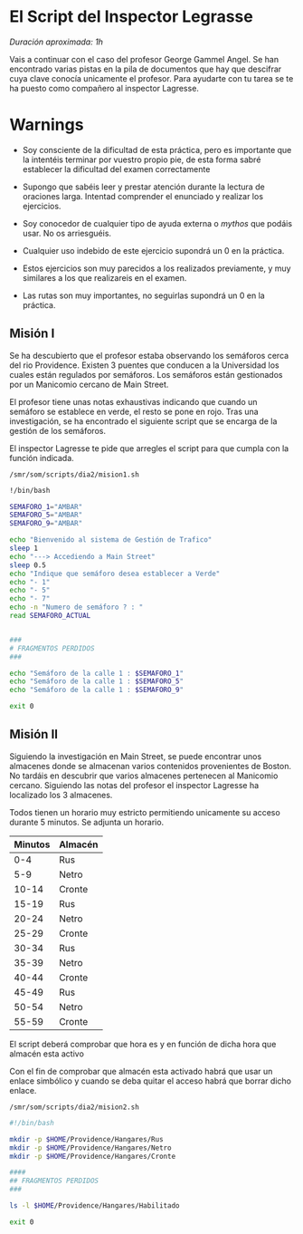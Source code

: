 # El Script del Inspector Legrasse

*Duración aproximada: 1h*

Vais a continuar con el caso del profesor George Gammel Angel. Se han encontrado varias pistas en la pila de documentos que hay que descifrar cuya clave conocía unicamente el profesor. Para ayudarte con tu tarea se te ha puesto como compañero al inspector Lagresse.

# Warnings

+ Soy consciente de la dificultad de esta práctica, pero es importante que la intentéis terminar por vuestro propio pie, de esta forma sabré establecer la dificultad del examen correctamente

+ Supongo que sabéis leer y prestar atención durante la lectura de oraciones larga. Intentad comprender el enunciado y realizar los ejercicios.

+ Soy conocedor de cualquier tipo de ayuda externa o *mythos* que podáis usar. No os arriesguéis.

+ Cualquier uso indebido de este ejercicio supondrá un 0 en la práctica.

+ Estos ejercicios son muy parecidos a los realizados previamente, y muy similares a los que realizareis en el examen. 

+ Las rutas son muy importantes, no seguirlas supondrá un 0 en la práctica.

## Misión I

Se ha descubierto que el profesor estaba observando los semáforos cerca del rio Providence. Existen 3 puentes que conducen a la Universidad los cuales están regulados por semáforos. Los semáforos están gestionados por un Manicomio cercano de Main Street. 

El profesor tiene unas notas exhaustivas indicando que cuando un semáforo se establece en verde, el resto se pone en rojo. Tras una investigación, se ha encontrado el siguiente script que se encarga de la gestión de los semáforos.

El inspector Lagresse te pide que arregles el script para que cumpla con la función indicada.

`/smr/som/scripts/dia2/mision1.sh`

```bash
!/bin/bash

SEMAFORO_1="AMBAR"
SEMAFORO_5="AMBAR"
SEMAFORO_9="AMBAR"

echo "Bienvenido al sistema de Gestión de Trafico"
sleep 1
echo "---> Accediendo a Main Street"
sleep 0.5
echo "Indique que semáforo desea establecer a Verde"
echo "- 1"
echo "- 5"
echo "- 7" 
echo -n "Numero de semáforo ? : "
read SEMAFORO_ACTUAL


###
# FRAGMENTOS PERDIDOS
###

echo "Semáforo de la calle 1 : $SEMAFORO_1"
echo "Semáforo de la calle 1 : $SEMAFORO_5"
echo "Semáforo de la calle 1 : $SEMAFORO_9"

exit 0
```

## Misión II

Siguiendo la investigación en Main Street, se puede encontrar unos almacenes donde se almacenan varios contenidos provenientes de Boston. No tardáis en descubrir que varios almacenes pertenecen al Manicomio cercano. Siguiendo las notas del profesor el inspector Lagresse ha localizado los 3 almacenes.

Todos tienen un horario muy estricto permitiendo unicamente su acceso durante 5 minutos. Se adjunta un horario. 

| Minutos |Almacén |
|-|-|
|0-4 | Rus |
5-9| Netro
10-14|Cronte
|15-19 | Rus |
20-24| Netro
25-29|Cronte
|30-34 | Rus |
35-39 |Netro
40-44|Cronte
|45-49 | Rus |
50-54| Netro
55-59|Cronte

El script deberá comprobar que hora es y en función de dicha hora que almacén esta activo

Con el fin de comprobar que almacén esta activado habrá que usar un enlace simbólico y cuando se deba quitar el acceso habrá que borrar dicho enlace. 

`/smr/som/scripts/dia2/mision2.sh`
```bash
#!/bin/bash

mkdir -p $HOME/Providence/Hangares/Rus
mkdir -p $HOME/Providence/Hangares/Netro
mkdir -p $HOME/Providence/Hangares/Cronte

#### 
## FRAGMENTOS PERDIDOS
###

ls -l $HOME/Providence/Hangares/Habilitado

exit 0
```
